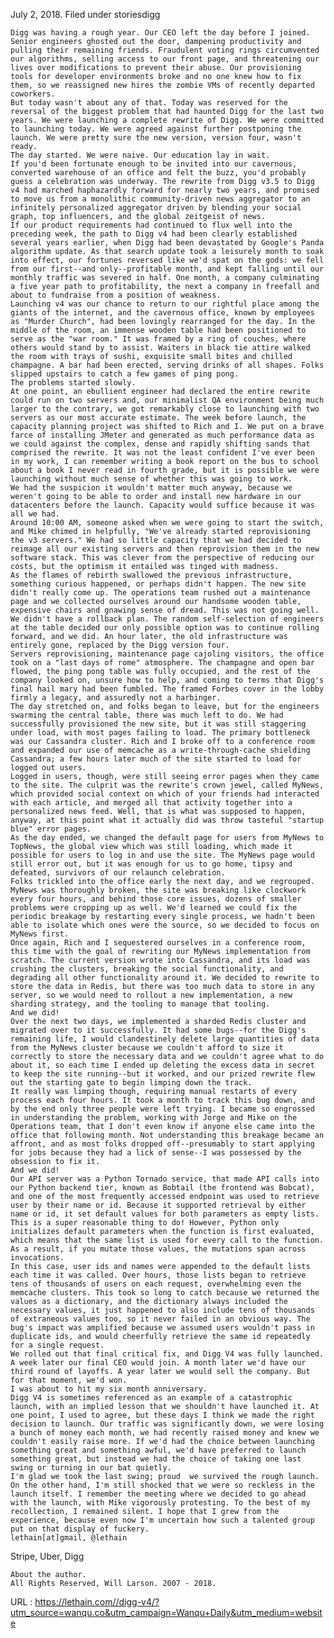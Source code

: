   July 2, 2018.
    Filed under storiesdigg
  
    Digg was having a rough year. Our CEO left the day before I joined. Senior engineers ghosted out the door, dampening productivity and pulling their remaining friends. Fraudulent voting rings circumvented our algorithms, selling access to our front page, and threatening our lives over modifications to prevent their abuse. Our provisioning tools for developer environments broke and no one knew how to fix them, so we reassigned new hires the zombie VMs of recently departed coworkers.  
    But today wasn't about any of that. Today was reserved for the reversal of the biggest problem that had haunted Digg for the last two years. We were launching a complete rewrite of Digg. We were committed to launching today. We were agreed against further postponing the launch. We were pretty sure the new version, version four, wasn't ready.  
    The day started. We were naive. Our education lay in wait.  
    If you'd been fortunate enough to be invited into our cavernous, converted warehouse of an office and felt the buzz, you'd probably guess a celebration was underway. The rewrite from Digg v3.5 to Digg v4 had marched haphazardly forward for nearly two years, and promised to move us from a monolithic community-driven news aggregator to an infinitely personalized aggregator driven by blending your social graph, top influencers, and the global zeitgeist of news.  
    If our product requirements had continued to flux well into the preceding week, the path to Digg v4 had been clearly established several years earlier, when Digg had been devastated by Google's Panda algorithm update. As that search update took a leisurely month to soak into effect, our fortunes reversed like we'd spat on the gods: we fell from our first--and only--profitable month, and kept falling until our monthly traffic was severed in half. One month, a company culminating a five year path to profitability, the next a company in freefall and about to fundraise from a position of weakness.  
    Launching v4 was our chance to return to our rightful place among the giants of the internet, and the cavernous office, known by employees as "Murder Church", had been lovingly rearranged for the day. In the middle of the room, an immense wooden table had been positioned to serve as the "war room." It was framed by a ring of couches, where others would stand by to assist. Waiters in black tie attire walked the room with trays of sushi, exquisite small bites and chilled champagne. A bar had been erected, serving drinks of all shapes. Folks slipped upstairs to catch a few games of ping pong.  
    The problems started slowly.  
    At one point, an ebullient engineer had declared the entire rewrite could run on two servers and, our minimalist QA environment being much larger to the contrary, we got remarkably close to launching with two servers as our most accurate estimate. The week before launch, the capacity planning project was shifted to Rich and I. We put on a brave farce of installing JMeter and generated as much performance data as we could against the complex, dense and rapidly shifting sands that comprised the rewrite. It was not the least confident I've ever been in my work, I can remember writing a book report on the bus to school about a book I never read in fourth grade, but it is possible we were launching without much sense of whether this was going to work.  
    We had the suspicion it wouldn't matter much anyway, because we weren't going to be able to order and install new hardware in our datacenters before the launch. Capacity would suffice because it was all we had.  
    Around 10:00 AM, someone asked when we were going to start the switch, and Mike chimed in helpfully, "We've already started reprovisioning the v3 servers." We had so little capacity that we had decided to reimage all our existing servers and then reprovision them in the new software stack. This was clever from the perspective of reducing our costs, but the optimism it entailed was tinged with madness.  
    As the flames of rebirth swallowed the previous infrastructure, something curious happened, or perhaps didn't happen. The new site didn't really come up. The operations team rushed out a maintenance page and we collected ourselves around our handsome wooden table, expensive chairs and gnawing sense of dread. This was not going well. We didn't have a rollback plan. The random self-selection of engineers at the table decided our only possible option was to continue rolling forward, and we did. An hour later, the old infrastructure was entirely gone, replaced by the Digg version four.  
    Servers reprovisioning, maintenance page cajoling visitors, the office took on a "last days of rome" atmosphere. The champagne and open bar flowed, the ping pong table was fully occupied, and the rest of the company looked on, unsure how to help, and coming to terms that Digg's final hail mary had been fumbled. The framed Forbes cover in the lobby firmly a legacy, and assuredly not a harbinger.  
    The day stretched on, and folks began to leave, but for the engineers swarming the central table, there was much left to do. We had successfully provisioned the new site, but it was still staggering under load, with most pages failing to load. The primary bottleneck was our Cassandra cluster. Rich and I broke off to a conference room and expanded our use of memcache as a write-through-cache shielding Cassandra; a few hours later much of the site started to load for logged out users.  
    Logged in users, though, were still seeing error pages when they came to the site. The culprit was the rewrite's crown jewel, called MyNews, which provided social context on which of your friends had interacted with each article, and merged all that activity together into a personalized news feed. Well, that is what was supposed to happen, anyway, at this point what it actually did was throw tasteful "startup blue" error pages.  
    As the day ended, we changed the default page for users from MyNews to TopNews, the global view which was still loading, which made it possible for users to log in and use the site. The MyNews page would still error out, but it was enough for us to go home, tipsy and defeated, survivors of our relaunch celebration.  
    Folks trickled into the office early the next day, and we regrouped. MyNews was thoroughly broken, the site was breaking like clockwork every four hours, and behind those core issues, dozens of smaller problems were cropping up as well. We'd learned we could fix the periodic breakage by restarting every single process, we hadn't been able to isolate which ones were the source, so we decided to focus on MyNews first.  
    Once again, Rich and I sequestered ourselves in a conference room, this time with the goal of rewriting our MyNews implementation from scratch. The current version wrote into Cassandra, and its load was crushing the clusters, breaking the social functionality, and degrading all other functionality around it. We decided to rewrite to store the data in Redis, but there was too much data to store in any server, so we would need to rollout a new implementation, a new sharding strategy, and the tooling to manage that tooling.  
    And we did!  
    Over the next two days, we implemented a sharded Redis cluster and migrated over to it successfully. It had some bugs--for the Digg's remaining life, I would clandestinely delete large quantities of data from the MyNews cluster because we couldn't afford to size it correctly to store the necessary data and we couldn't agree what to do about it, so each time I ended up deleting the excess data in secret to keep the site running--but it worked, and our prized rewrite flew out the starting gate to begin limping down the track.  
    It really was limping though, requiring manual restarts of every process each four hours. It took a month to track this bug down, and by the end only three people were left trying. I became so engrossed in understanding the problem, working with Jorge and Mike on the Operations team, that I don't even know if anyone else came into the office that following month. Not understanding this breakage became an affront, and as most folks dropped off--presumably to start applying for jobs because they had a lick of sense--I was possessed by the obsession to fix it.  
    And we did!  
    Our API server was a Python Tornado service, that made API calls into our Python backend tier, known as Bobtail (the frontend was Bobcat), and one of the most frequently accessed endpoint was used to retrieve user by their name or id. Because it supported retrieval by either name or id, it set default values for both parameters as empty lists. This is a super reasonable thing to do! However, Python only initializes default parameters when the function is first evaluated, which means that the same list is used for every call to the function. As a result, if you mutate those values, the mutations span across invocations.  
    In this case, user ids and names were appended to the default lists each time it was called. Over hours, those lists began to retrieve tens of thousands of users on each request, overwhelming even the memcache clusters. This took so long to catch because we returned the values as a dictionary, and the dictionary always included the necessary values, it just happened to also include tens of thousands of extraneous values too, so it never failed in an obvious way. The bug's impact was amplified because we assumed users wouldn't pass in duplicate ids, and would cheerfully retrieve the same id repeatedly for a single request.  
    We rolled out that final critical fix, and Digg V4 was fully launched. A week later our final CEO would join. A month later we'd have our third round of layoffs. A year later we would sell the company. But for that moment, we'd won.  
    I was about to hit my six month anniversary.  
    Digg V4 is sometimes referenced as an example of a catastrophic launch, with an implied lesson that we shouldn't have launched it. At one point, I used to agree, but these days I think we made the right decision to launch. Our traffic was significantly down, we were losing a bunch of money each month, we had recently raised money and knew we couldn't easily raise more. If we'd had the choice between launching something great and something awful, we'd have preferred to launch something great, but instead we had the choice of taking one last swing or turning in our bat quietly.  
    I'm glad we took the last swing; proud  we survived the rough launch.  
    On the other hand, I'm still shocked that we were so reckless in the launch itself. I remember the meeting where we decided to go ahead with the launch, with Mike vigorously protesting. To the best of my recollection, I remained silent. I hope that I grew from the experience, because even now I'm uncertain how such a talented group put on that display of fuckery.  
    lethain[at]gmail, @lethain  
    
Stripe,
	      Uber,
	      Digg
  
    About the author.  
    All Rights Reserved, Will Larson. 2007 - 2018.  
    
  URL : https://lethain.com//digg-v4/?utm_source=wanqu.co&utm_campaign=Wanqu+Daily&utm_medium=website